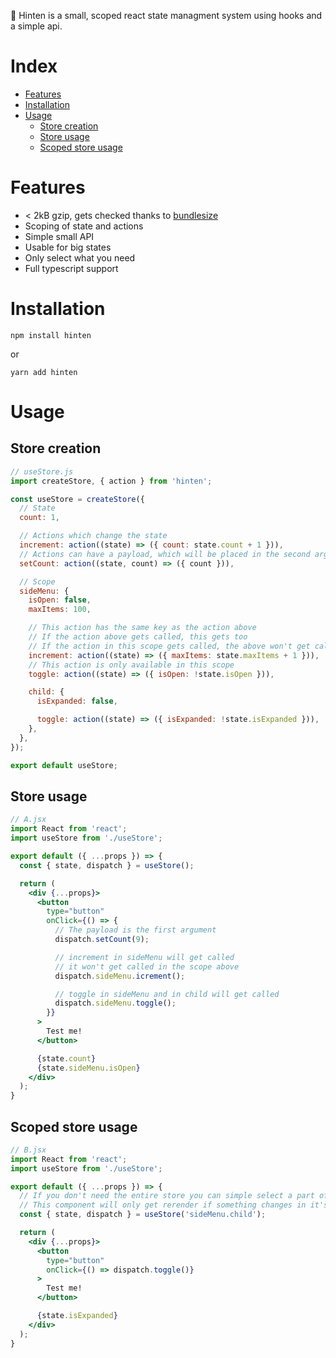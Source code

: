 🔐 Hinten is a small, scoped react state managment system using hooks and a simple api.

# Index
* [Features](#Features)
* [Installation](#Installation)
* [Usage](#Usage)
  * [Store creation](#Store%20creation)
  * [Store usage](#Store%20usage)
  * [Scoped store usage](#Scoped%20store%20usage)

# Features
* < 2kB gzip, gets checked thanks to [bundlesize](https://github.com/siddharthkp/bundlesize)
* Scoping of state and actions
* Simple small API
* Usable for big states
* Only select what you need
* Full typescript support

# Installation
```
npm install hinten
```
or
```
yarn add hinten
```

# Usage
## Store creation
```js
// useStore.js
import createStore, { action } from 'hinten';

const useStore = createStore({
  // State
  count: 1,

  // Actions which change the state
  increment: action((state) => ({ count: state.count + 1 })),
  // Actions can have a payload, which will be placed in the second argument
  setCount: action((state, count) => ({ count })),

  // Scope
  sideMenu: {
    isOpen: false,
    maxItems: 100,

    // This action has the same key as the action above
    // If the action above gets called, this gets too
    // If the action in this scope gets called, the above won't get called
    increment: action((state) => ({ maxItems: state.maxItems + 1 })),
    // This action is only available in this scope
    toggle: action((state) => ({ isOpen: !state.isOpen })),

    child: {
      isExpanded: false,

      toggle: action((state) => ({ isExpanded: !state.isExpanded })),
    },
  },
});

export default useStore;

```

## Store usage
```jsx
// A.jsx
import React from 'react';
import useStore from './useStore';

export default ({ ...props }) => {
  const { state, dispatch } = useStore();

  return (
    <div {...props}>
      <button
        type="button"
        onClick={() => {
          // The payload is the first argument
          dispatch.setCount(9);

          // increment in sideMenu will get called
          // it won't get called in the scope above
          dispatch.sideMenu.icrement();

          // toggle in sideMenu and in child will get called
          dispatch.sideMenu.toggle();
        }}
      >
        Test me!
      </button>

      {state.count}
      {state.sideMenu.isOpen}
    </div>
  );
}

```

## Scoped store usage
```jsx
// B.jsx
import React from 'react';
import useStore from './useStore';

export default ({ ...props }) => {
  // If you don't need the entire store you can simple select a part of it
  // This component will only get rerender if something changes in it's selected part
  const { state, dispatch } = useStore('sideMenu.child');

  return (
    <div {...props}>
      <button
        type="button"
        onClick={() => dispatch.toggle()}
      >
        Test me!
      </button>

      {state.isExpanded}
    </div>
  );
}

```
